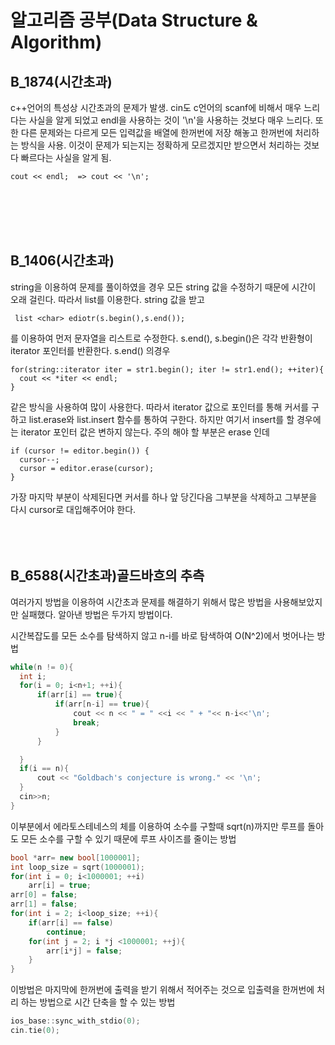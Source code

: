 # 알고리즘 공부(Data Structure & Algorithm)

## B_1874(시간초과)
c++언어의 특성상  시간초과의 문제가 발생. cin도 c언어의 scanf에 비해서 매우 느리다는 사실을 알게 되었고 endl을 사용하는 것이 '\n'을 사용하는 것보다 매우 느리다. 또한 다른 문제와는 다르게 모든 입력값을 배열에 한꺼번에 저장 해놓고 한꺼번에 처리하는 방식을 사용. 이것이 문제가 되는지는 정확하게 모르겠지만 받으면서 처리하는 것보다 빠르다는 사실을 알게 됨.
<pre><code>cout << endl;  => cout << '\n';</code></pre>

<br>
<br>
<br>
<br>

## B_1406(시간초과)
string을 이용하여 문제를 풀이하였을 경우 모든 string 값을 수정하기 때문에 시간이 오래 걸린다. 따라서 list를 이용한다. string 값을 받고 
<pre><code> list &ltchar> ediotr(s.begin(),s.end());</code></pre>
를 이용하여 먼저 문자열을 리스트로 수정한다.
s.end(), s.begin()은 각각 반환형이 iterator 포인터를 반환한다. s.end() 의경우
<pre><code>for(string::iterator iter = str1.begin(); iter != str1.end(); ++iter){
  cout << *iter << endl;
}</code></pre> 
같은 방식을 사용하여 많이 사용한다.
따라서 iterator 값으로 포인터를 통해 커서를 구하고 list.erase와 list.insert 함수를 통하여 구한다. 하지만 여기서 insert를 할 경우에는 iterator 포인터 값은 변하지 않는다. 주의 해야 할 부분은 erase 인데
<pre><code>if (cursor != editor.begin()) {
  cursor--;
  cursor = editor.erase(cursor);
}</code></pre>가장 마지막 부분이 삭제된다면 커서를 하나 앞 당긴다음 그부분을 삭제하고 그부분을 다시 cursor로 대입해주어야 한다.

<br>
<br>
<br>
<br>

## B_6588(시간초과)골드바흐의 추측
여러가지 방법을 이용하여 시간초과 문제를 해결하기 위해서 많은 방법을 사용해보았지만 실패했다. 알아낸 방법은 두가지 방법이다.

시간복잡도를 모든 소수를 탐색하지 않고 n-i를 바로 탐색하여 O(N^2)에서 벗어나는 방법
```c++
while(n != 0){
  int i;
  for(i = 0; i<n+1; ++i){
      if(arr[i] == true){ 
          if(arr[n-i] == true){ 
              cout << n << " = " <<i << " + "<< n-i<<'\n';
              break;
          }
      }

  }
  if(i == n){
      cout << "Goldbach's conjecture is wrong." << '\n';
  }
  cin>>n;
}
```
이부분에서 에라토스테네스의 체를 이용하여 소수를 구할때 sqrt(n)까지만 루프를 돌아도 모든 소수를 구할 수 있기 때문에 루프 사이즈를 줄이는 방법
```C++
bool *arr= new bool[1000001];
int loop_size = sqrt(1000001); 
for(int i = 0; i<1000001; ++i)
    arr[i] = true;
arr[0] = false;
arr[1] = false;
for(int i = 2; i<loop_size; ++i){
    if(arr[i] == false)
        continue;
    for(int j = 2; i *j <1000001; ++j){
        arr[i*j] = false;
    }
}
```
이방법은 마지막에 한꺼번에 출력을 받기 위해서 적어주는 것으로 입출력을 한꺼번에 처리 하는 방법으로 시간 단축을 할 수 있는 방법 
```c++
ios_base::sync_with_stdio(0);
cin.tie(0);
```